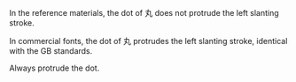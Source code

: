 In the reference materials, the dot of 丸 does not protrude the left slanting stroke.

In commercial fonts, the dot of 丸 protrudes the left slanting stroke, identical with the GB standards.

Always protrude the dot.
